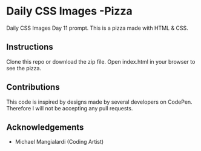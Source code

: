 # Daily CSS Images -Pizza
Daily CSS Images Day 11 prompt. This is a pizza made with HTML & CSS.

## Instructions
Clone this repo or download the zip file. Open index.html in your browser to see the pizza.

## Contributions
This code is inspired by designs made by several developers on CodePen. Therefore I will not be accepting any pull requests.

## Acknowledgements
* Michael Mangialardi (Coding Artist)

